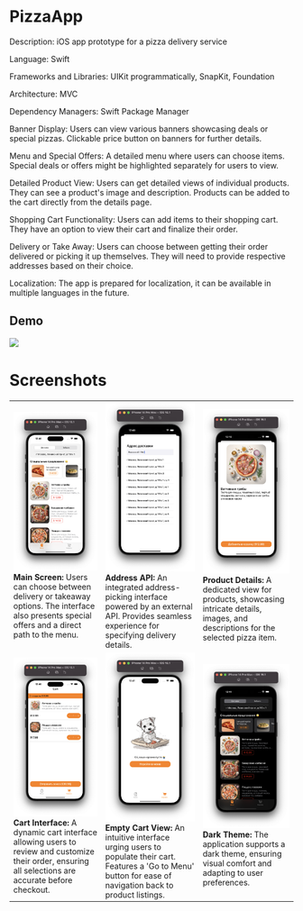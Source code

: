 # PizzaApp
Description: iOS app prototype for a pizza delivery service

Language: Swift

Frameworks and Libraries: UIKit programmatically, SnapKit, Foundation

Architecture: MVC

Dependency Managers: Swift Package Manager

Banner Display:
Users can view various banners showcasing deals or special pizzas.
Clickable price button on banners for further details.

Menu and Special Offers:
A detailed menu where users can choose items.
Special deals or offers might be highlighted separately for users to view.

Detailed Product View:
Users can get detailed views of individual products.
They can see a product's image and description.
Products can be added to the cart directly from the details page.

Shopping Cart Functionality:
Users can add items to their shopping cart.
They have an option to view their cart and finalize their order.

Delivery or Take Away:
Users can choose between getting their order delivered or picking it up themselves.
They will need to provide respective addresses based on their choice.

Localization:
The app is prepared for localization, it can be available in multiple languages in the future.

## Demo
<img src="https://raw.githubusercontent.com/Bazilier/pizza-app/demo-screenshots/pizza-app.gif" width="300">

# Screenshots

<table>
  <tr>
    <td><img src="https://raw.githubusercontent.com/Bazilier/pizza-app/demo-screenshots/01.png" width="300"><br><b>Main Screen:</b> Users can choose between delivery or takeaway options. The interface also presents special offers and a direct path to the menu.</td>
    <td><img src="https://raw.githubusercontent.com/Bazilier/pizza-app/demo-screenshots/02.png" width="300"><br><b>Address API:</b> An integrated address-picking interface powered by an external API. Provides seamless experience for specifying delivery details.</td>
    <td><img src="https://raw.githubusercontent.com/Bazilier/pizza-app/demo-screenshots/03.png" width="300"><br><b>Product Details:</b> A dedicated view for products, showcasing intricate details, images, and descriptions for the selected pizza item.</td>
  </tr>
  <tr>
    <td><img src="https://raw.githubusercontent.com/Bazilier/pizza-app/demo-screenshots/04.png" width="300"><br><b>Cart Interface:</b> A dynamic cart interface allowing users to review and customize their order, ensuring all selections are accurate before checkout.</td>
    <td><img src="https://raw.githubusercontent.com/Bazilier/pizza-app/demo-screenshots/05.png" width="300"><br><b>Empty Cart View:</b> An intuitive interface urging users to populate their cart. Features a 'Go to Menu' button for ease of navigation back to product listings.</td>
    <td><img src="https://raw.githubusercontent.com/Bazilier/pizza-app/demo-screenshots/06.png" width="300"><br><b>Dark Theme:</b> The application supports a dark theme, ensuring visual comfort and adapting to user preferences.</td>
  </tr>
</table>
